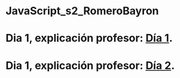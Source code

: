 # JavaScript_s2_RomeroBayron

# Dia 1, explicación profesor: [Día 1](./dia1/explicacion_profe/index.html).
# Dia 1, explicación profesor: [Día 2](./dia1/tarea/index.html).